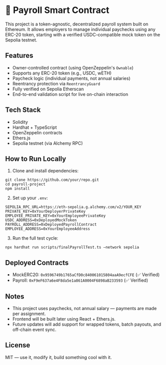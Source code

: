 # 🧾 Payroll Smart Contract

This project is a token-agnostic, decentralized payroll system built on Ethereum. It allows employers to manage individual paychecks using any ERC-20 token, starting with a verified USDC-compatible mock token on the Sepolia testnet.

## Features
- Owner-controlled contract (using OpenZeppelin's `Ownable`)
- Supports any ERC-20 token (e.g., USDC, wETH)
- Paycheck logic (individual payments, not annual salaries)
- Reentrancy protection via `ReentrancyGuard`
- Fully verified on Sepolia Etherscan
- End-to-end validation script for live on-chain interaction

## Tech Stack
- Solidity
- Hardhat + TypeScript
- OpenZeppelin contracts
- Ethers.js
- Sepolia testnet (via Alchemy RPC)

## How to Run Locally
1. Clone and install dependencies:
```
git clone https://github.com/your/repo.git
cd payroll-project
npm install
```
2. Set up your `.env`:
```
SEPOLIA_RPC_URL=https://eth-sepolia.g.alchemy.com/v2/YOUR_KEY
PRIVATE_KEY=0xYourDeployerPrivateKey
EMPLOYEE_PRIVATE_KEY=0xYourEmployeePrivateKey
USDC_ADDRESS=0xDeployedMockToken
PAYROLL_ADDRESS=0xDeployedPayrollContract
EMPLOYEE_ADDRESS=0xYourEmployeeAddress
```
3. Run the full test cycle:
```
npx hardhat run scripts/finalPayrollTest.ts –network sepolia
```
## Deployed Contracts
- MockERC20: `0x9596749b1765aCfD0c840061015804aaA9ecfCFE` (✅ Verified)
- Payroll: `0xF9eF637a6e4F8da5e1a861A0004F6898aB233593` (✅ Verified)

## Notes
- This project uses paychecks, not annual salary — payments are made per assignment.
- Frontend will be built later using React + Ethers.js.
- Future updates will add support for wrapped tokens, batch payouts, and off-chain event sync.

## License
MIT — use it, modify it, build something cool with it.